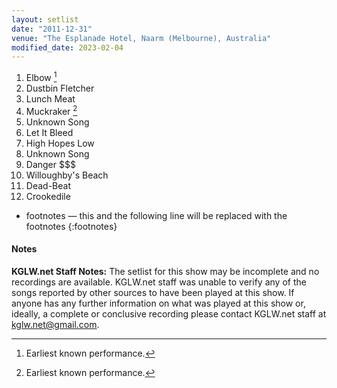 ```yaml
---
layout: setlist
date: "2011-12-31"
venue: "The Esplanade Hotel, Naarm (Melbourne), Australia"
modified_date: 2023-02-04
---
```


 1. Elbow [^1]
 2. Dustbin Fletcher
 3. Lunch Meat
 4. Muckraker [^1]
 5. Unknown Song
 6. Let It Bleed
 7. High Hopes Low
 8. Unknown Song
 9. Danger $$$
10. Willoughby's Beach
11. Dead-Beat
12. Crookedile

[^1]: Earliest known performance.
* footnotes — this and the following line will be replaced with the footnotes
{:footnotes}


#### Notes

**KGLW.net Staff Notes:** The setlist for this show may be incomplete and no recordings are available. KGLW.net staff was unable to verify any of the songs reported by other sources to have been played at this show. If anyone has any further information on what was played at this show or, ideally, a complete or conclusive recording please contact KGLW.net staff at kglw.net@gmail.com.
